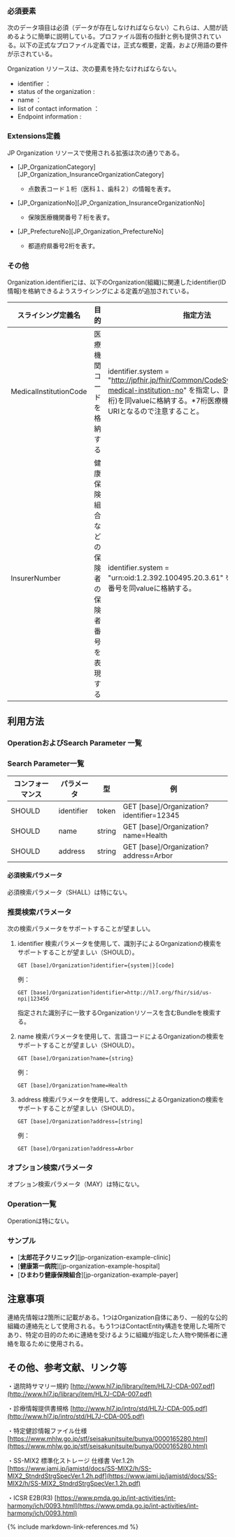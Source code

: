 
### 必須要素

次のデータ項目は必須（データが存在しなければならない）これらは、人間が読めるように簡単に説明している。プロファイル固有の指針と例も提供されている。以下の正式なプロファイル定義では，正式な概要，定義，および用語の要件が示されている。

Organization リソースは、次の要素を持たなければならない。

- identifier ： 
- status of the organization : 
- name ： 
- list of contact information ：
- Endpoint information : 

### Extensions定義

JP Organization リソースで使用される拡張は次の通りである。

- [JP_OrganizationCategory][JP_Organization_InsuranceOrganizationCategory]

  - 点数表コード１桁（医科１、歯科２）の情報を表す。

- [JP_OrganizationNo][JP_Organization_InsuranceOrganizationNo]

  - 保険医療機関番号７桁を表す。

- [JP_PrefectureNo][JP_Organization_PrefectureNo]

  - 都道府県番号2桁を表す。

### その他

 Organization.identifierには、以下のOrganization(組織)に関連したidentifier(ID情報)を格納できるようスライシングによる定義が追加されている。

| スライシング定義名 | 目的 | 指定方法 |
| ---------------- | ---------------- | ---------------- |   
| MedicalInstitutionCode | 医療機関コードを格納する | identifier.system = "http://jpfhir.jp/fhir/Common/CodeSystem/insurance-medical-institution-no" を指定し、医療機関コード(10桁)を同valueに格納する。*7桁医療機関コードは異なるURIとなるので注意すること。  |
| InsurerNumber | 健康保険組合などの保険者の保険者番号を表現する | identifier.system = "urn:oid:1.2.392.100495.20.3.61" を指定し、保険者番号を同valueに格納する。 |

## 利用方法

### OperationおよびSearch Parameter 一覧

### Search Parameter一覧

| コンフォーマンス | パラメータ    | 型     | 例                                                           |
| ---------------- | ------------- | ------ | ------------------------------------------------------------ |
| SHOULD            | identifier    | token  | GET [base]/Organization?identifier=12345|
| SHOULD            | name          | string | GET [base]/Organization?name=Health                            |
| SHOULD           | address | string  | GET [base]/Organization?address=Arbor

#### 必須検索パラメータ
必須検索パラメータ（SHALL）は特にない。

### 推奨検索パラメータ


次の検索パラメータをサポートすることが望ましい。

1. identifier 検索パラメータを使用して、識別子によるOrganizationの検索をサポートすることが望ましい（SHOULD）。

   ```
   GET [base]/Organization?identifier={system|}[code]
   ```

   例：

   ```
   GET [base]/Organization?identifier=http://hl7.org/fhir/sid/us-npi|123456
   ```

   指定された識別子に一致するOrganizationリソースを含むBundleを検索する。
   
2. name 検索パラメータを使用して、言語コードによるOrganizationの検索をサポートすることが望ましい（SHOULD）。

   ```
   GET [base]/Organization?name={string}
   ```

   例：

   ```
   GET [base]/Organization?name=Health
   ```

3. address 検索パラメータを使用して、addressによるOrganizationの検索をサポートすることが望ましい（SHOULD）。

   ```
   GET [base]/Organization?address=[string]
   ```

   例：

   ```
   GET [base]/Organization?address=Arbor
   ```

### オプション検索パラメータ
オプション検索パラメータ（MAY）は特にない。   

### Operation一覧
Operationは特にない。

### サンプル  

* [**太郎花子クリニック**][jp-organization-example-clinic]
* [**健康第一病院**][jp-organization-example-hospital]
* [**ひまわり健康保険組合**][jp-organization-example-payer]

## 注意事項
連絡先情報は2箇所に記載がある。1つはOrganization自体にあり、一般的な公的組織の連絡先として使用される。もう1つはContactEntity構造を使用した場所であり、特定の目的のために連絡を受けるように組織が指定した人物や関係者に連絡を取るために使用される。

## その他、参考文献、リンク等

・退院時サマリー規約
[http://www.hl7.jp/library/item/HL7J-CDA-007.pdf](http://www.hl7.jp/library/item/HL7J-CDA-007.pdf)

・診療情報提供書規格
[http://www.hl7.jp/intro/std/HL7J-CDA-005.pdf](http://www.hl7.jp/intro/std/HL7J-CDA-005.pdf)

・特定健診情報ファイル仕様
[https://www.mhlw.go.jp/stf/seisakunitsuite/bunya/0000165280.html](https://www.mhlw.go.jp/stf/seisakunitsuite/bunya/0000165280.html)

・SS-MIX2 標準化ストレージ 仕様書 Ver.1.2h
[https://www.jami.jp/jamistd/docs/SS-MIX2/h/SS-MIX2_StndrdStrgSpecVer.1.2h.pdf](https://www.jami.jp/jamistd/docs/SS-MIX2/h/SS-MIX2_StndrdStrgSpecVer.1.2h.pdf)

・ICSR E2B(R3)
[https://www.pmda.go.jp/int-activities/int-harmony/ich/0093.html](https://www.pmda.go.jp/int-activities/int-harmony/ich/0093.html)

{% include markdown-link-references.md %}